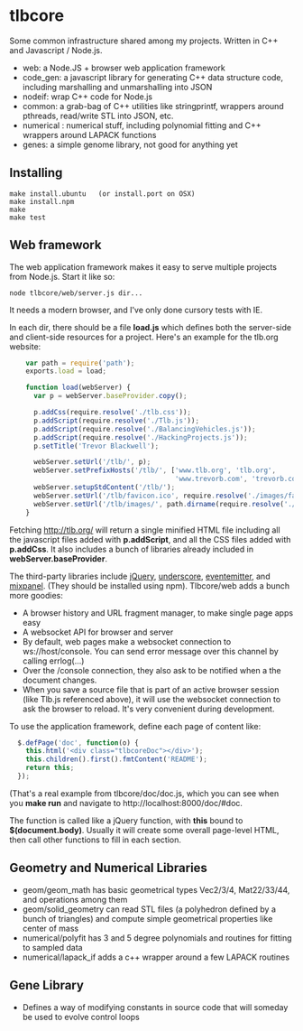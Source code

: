# tlbcore

Some common infrastructure shared among my projects. Written in C++ and Javascript / Node.js.

  * web: a Node.JS + browser web application framework
  * code_gen: a javascript library for generating C++ data structure code, including
    marshalling and unmarshalling into JSON
  * nodeif: wrap C++ code for Node.js
  * common: a grab-bag of C++ utilities like stringprintf, wrappers around pthreads, read/write STL into JSON, etc.
  * numerical : numerical stuff, including polynomial fitting and C++ wrappers around LAPACK functions
  * genes: a simple genome library, not good for anything yet


Installing
--

    make install.ubuntu   (or install.port on OSX)
    make install.npm
    make
    make test

Web framework
--

The web application framework makes it easy to serve multiple projects from Node.js.
Start it like so:

    node tlbcore/web/server.js dir...

It needs a modern browser, and I've only done cursory tests with IE.

In each dir, there should be a file __load.js__ which defines both the server-side and client-side resources for a project. Here's an example for the tlb.org website:

```javascript
    var path = require('path');
    exports.load = load;

    function load(webServer) {
      var p = webServer.baseProvider.copy();

      p.addCss(require.resolve('./tlb.css'));
      p.addScript(require.resolve('./Tlb.js'));
      p.addScript(require.resolve('./BalancingVehicles.js'));
      p.addScript(require.resolve('./HackingProjects.js'));
      p.setTitle('Trevor Blackwell');

      webServer.setUrl('/tlb/', p);
      webServer.setPrefixHosts('/tlb/', ['www.tlb.org', 'tlb.org', 
                                         'www.trevorb.com', 'trevorb.com']);
      webServer.setupStdContent('/tlb/');
      webServer.setUrl('/tlb/favicon.ico', require.resolve('./images/favicon.ico'));
      webServer.setUrl('/tlb/images/', path.dirname(require.resolve('./images')));
    }
```
 
Fetching http://tlb.org/ will return a single minified HTML file including all the javascript files added with **p.addScript**, and all the CSS files added with **p.addCss**. It also includes a bunch of libraries already included in **webServer.baseProvider**.

The third-party libraries include [jQuery](http://www.jquery.com/), [underscore](http://underscorejs.org), [eventemitter](https://www.npmjs.org/package/eventemitter), and [mixpanel](http://www.mixpanel.com). (They should be installed using npm). Tlbcore/web adds a bunch more goodies:

 * A browser history and URL fragment manager, to make single page apps easy
 * A websocket API for browser and server
 * By default, web pages make a websocket connection to ws://host/console. You can send error message over this channel by calling errlog(...)
 * Over the /console connection, they also ask to be notified when a the document changes.
 * When you save a source file that is part of an active browser session (like Tlb.js referenced above), it will use the websocket connection to ask the browser to reload. It's very convenient during development.

To use the application framework, define each page of content like:
  
```javascript
  $.defPage('doc', function(o) {
    this.html('<div class="tlbcoreDoc"></div>');
    this.children().first().fmtContent('README');
    return this;
  });
```

(That's a real example from tlbcore/doc/doc.js, which you can see when you __make run__ and navigate to http://localhost:8000/doc/#doc.

The function is called like a jQuery function, with __this__ bound to __$(document.body)__. Usually it will create some overall page-level HTML, then call other functions to fill in each section.


Geometry and Numerical Libraries
--
 * geom/geom_math has basic geometrical types Vec2/3/4, Mat22/33/44, and operations among them
 * geom/solid_geometry can read STL files (a polyhedron defined by a bunch of triangles) and compute simple geometrical properties like center of mass
 * numerical/polyfit has 3 and 5 degree polynomials and routines for fitting to sampled data
 * numerical/lapack_if adds a c++ wrapper around a few LAPACK routines


Gene Library
--
 * Defines a way of modifying constants in source code that will someday be used to evolve control loops



